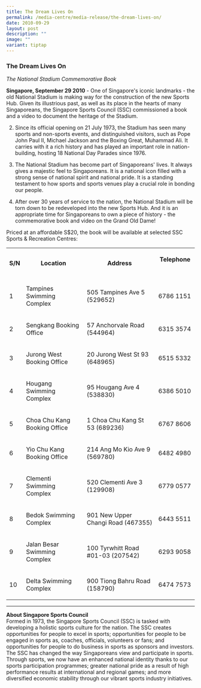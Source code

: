 ```yaml
---
title: The Dream Lives On
permalink: /media-centre/media-release/the-dream-lives-on/
date: 2010-09-29
layout: post
description: ""
image: ""
variant: tiptap
---
```

<h3><strong>The Dream Lives On</strong></h3>
<p><em>The National Stadium Commemorative Book</em>
</p>
<p><strong>Singapore, September 29 2010</strong> - One of Singapore's iconic
landmarks - the old National Stadium is making way for the construction
of the new Sports Hub. Given its illustrious past, as well as its place
in the hearts of many Singaporeans, the Singapore Sports Council (SSC)
commissioned a book and a video to document the heritage of the Stadium.</p>
<ol start="2">
<li>
<p>Since its official opening on 21 July 1973, the Stadium has seen many
sports and non-sports events, and distinguished visitors, such as Pope
John Paul II, Michael Jackson and the Boxing Great, Muhammad Ali. It carries
with it a rich history and has played an important role in nation-building,
hosting 18 National Day Parades since 1976.</p>
</li>
<li>
<p>The National Stadium has become part of Singaporeans' lives. It always
gives a majestic feel to Singaporeans. It is a national icon filled with
a strong sense of national spirit and national pride. It is a standing
testament to how sports and sports venues play a crucial role in bonding
our people.</p>
</li>
<li>
<p>After over 30 years of service to the nation, the National Stadium will
be torn down to be redeveloped into the new Sports Hub. And it is an appropriate
time for Singaporeans to own a piece of history - the commemorative book
and video on the Grand Old Dame!</p>
</li>
</ol>
<p>Priced at an affordable S$20, the book will be available at selected SSC
Sports &amp; Recreation Centres:</p>
<table style="minWidth: 100px">
<colgroup>
<col>
<col>
<col>
<col>
</colgroup>
<tbody>
<tr>
<th rowspan="1" colspan="1">
<p>S/N</p>
</th>
<th rowspan="1" colspan="1">
<p>Location</p>
</th>
<th rowspan="1" colspan="1">
<p>Address</p>
</th>
<th rowspan="1" colspan="1">
<p>Telephone &nbsp; &nbsp;</p>
</th>
</tr>
<tr>
<td rowspan="1" colspan="1">
<p>1</p>
</td>
<td rowspan="1" colspan="1">
<p>Tampines Swimming Complex</p>
</td>
<td rowspan="1" colspan="1">
<p>505 Tampines Ave 5 (529652)</p>
</td>
<td rowspan="1" colspan="1">
<p>6786 1151</p>
</td>
</tr>
<tr>
<td rowspan="1" colspan="1">
<p>2</p>
</td>
<td rowspan="1" colspan="1">
<p>Sengkang Booking Office</p>
</td>
<td rowspan="1" colspan="1">
<p>57 Anchorvale Road (544964)</p>
</td>
<td rowspan="1" colspan="1">
<p>6315 3574</p>
</td>
</tr>
<tr>
<td rowspan="1" colspan="1">
<p>3</p>
</td>
<td rowspan="1" colspan="1">
<p>Jurong West Booking Office</p>
</td>
<td rowspan="1" colspan="1">
<p>20 Jurong West St 93 (648965)</p>
</td>
<td rowspan="1" colspan="1">
<p>6515 5332</p>
</td>
</tr>
<tr>
<td rowspan="1" colspan="1">
<p>4</p>
</td>
<td rowspan="1" colspan="1">
<p>Hougang Swimming Complex</p>
</td>
<td rowspan="1" colspan="1">
<p>95 Hougang Ave 4 (538830)</p>
</td>
<td rowspan="1" colspan="1">
<p>6386 5010</p>
</td>
</tr>
<tr>
<td rowspan="1" colspan="1">
<p>5</p>
</td>
<td rowspan="1" colspan="1">
<p>Choa Chu Kang Booking Office</p>
</td>
<td rowspan="1" colspan="1">
<p>1 Choa Chu Kang St 53 (689236)</p>
</td>
<td rowspan="1" colspan="1">
<p>6767 8606</p>
</td>
</tr>
<tr>
<td rowspan="1" colspan="1">
<p>6</p>
</td>
<td rowspan="1" colspan="1">
<p>Yio Chu Kang Booking Office</p>
</td>
<td rowspan="1" colspan="1">
<p>214 Ang Mo Kio Ave 9 (569780)</p>
</td>
<td rowspan="1" colspan="1">
<p>6482 4980</p>
</td>
</tr>
<tr>
<td rowspan="1" colspan="1">
<p>7</p>
</td>
<td rowspan="1" colspan="1">
<p>Clementi Swimming Complex</p>
</td>
<td rowspan="1" colspan="1">
<p>520 Clementi Ave 3 (129908)</p>
</td>
<td rowspan="1" colspan="1">
<p>6779 0577</p>
</td>
</tr>
<tr>
<td rowspan="1" colspan="1">
<p>8</p>
</td>
<td rowspan="1" colspan="1">
<p>Bedok Swimming Complex</p>
</td>
<td rowspan="1" colspan="1">
<p>901 New Upper Changi Road (467355)</p>
</td>
<td rowspan="1" colspan="1">
<p>6443 5511</p>
</td>
</tr>
<tr>
<td rowspan="1" colspan="1">
<p>9</p>
</td>
<td rowspan="1" colspan="1">
<p>Jalan Besar Swimming Complex</p>
</td>
<td rowspan="1" colspan="1">
<p>100 Tyrwhitt Road #01-03 (207542)</p>
</td>
<td rowspan="1" colspan="1">
<p>6293 9058</p>
</td>
</tr>
<tr>
<td rowspan="1" colspan="1">
<p>10</p>
</td>
<td rowspan="1" colspan="1">
<p>Delta Swimming Complex</p>
</td>
<td rowspan="1" colspan="1">
<p>900 Tiong Bahru Road (158790)</p>
</td>
<td rowspan="1" colspan="1">
<p>6474 7573</p>
</td>
</tr>
</tbody>
</table>
<hr>
<p><strong>About Singapore Sports Council</strong>
<br>Formed in 1973, the Singapore Sports Council (SSC) is tasked with developing
a holistic sports culture for the nation. The SSC creates opportunities
for people to excel in sports; opportunities for people to be engaged in
sports as, coaches, officials, volunteers or fans; and opportunities for
people to do business in sports as sponsors and investors. The SSC has
changed the way Singaporeans view and participate in sports. Through sports,
we now have an enhanced national identity thanks to our sports participation
programmes; greater national pride as a result of high performance results
at international and regional games; and more diversified economic stability
through our vibrant sports industry initiatives.</p>
<p>
<br>
</p>